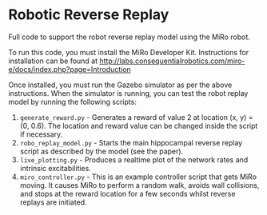 # Robotic Reverse Replay

Full code to support the robot reverse replay model using the MiRo robot.

To run this code, you must install the MiRo Developer Kit. Instructions for installation can be found at http://labs.consequentialrobotics.com/miro-e/docs/index.php?page=Introduction

Once installed, you must run the Gazebo simulator as per the above instructions. When the simulator is running, you can
 test the robot replay model by running the following scripts:
 
 1. `generate_reward.py` - Generates a reward of value 2 at location (x, y) = (0, 0.6). The location and reward value
  can be changed inside the
  script if
  necessary.
 2. `robo_replay_model.py` - Starts the main hippocampal reverse replay script as described by the model (see the
  paper).
 3. `live_plotting.py` - Produces a realtime plot of the network rates and intrinsic excitabilities.
 4. `miro_controller.py` - This is an example controller script that gets MiRo moving. It causes MiRo to perform a
  random walk, avoids wall collisions, and stops at the reward location for a few seconds whilst reverse replays are
   initiated.
